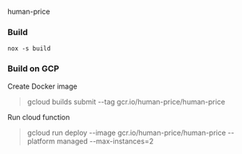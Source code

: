 human-price

### Build

    nox -s build

### Build on GCP

Create Docker image

> gcloud builds submit --tag gcr.io/human-price/human-price

Run cloud function

> gcloud run deploy --image gcr.io/human-price/human-price --platform managed --max-instances=2
